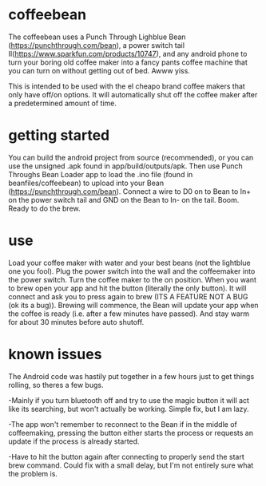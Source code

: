 # coffeebean
The coffeebean uses a Punch Through Lighblue Bean (https://punchthrough.com/bean), a power switch tail II(https://www.sparkfun.com/products/10747), and any android phone to turn your boring old coffee maker into a fancy pants coffee machine that you can turn on without getting out of bed.  Awww yiss.

This is intended to be used with the el cheapo brand coffee makers that only have off/on options.  It will automatically shut off the coffee maker after a predetermined amount of time.

# getting started
You can build the android project from source (recommended), or you can use the unsigned .apk found in app/build/outputs/apk.  Then use Punch Throughs Bean Loader app to load the .ino file (found in beanfiles/coffeebean) to upload into your Bean (https://punchthrough.com/bean).  Connect a wire to D0 on to Bean to In+ on the power switch tail and GND on the Bean to In- on the tail.  Boom.  Ready to do the brew.

# use
Load your coffee maker with water and your best beans (not the lightblue one you fool).  Plug the power switch into the wall and the coffeemaker into the power switch.  Turn the coffee maker to the on position.  When you want to brew open your app and hit the button (literally the only button).  It will connect and ask you to press again to brew (ITS A FEATURE NOT A BUG (ok its a bug)).  Brewing will commence, the Bean will update your app when the coffee is ready (i.e. after a few minutes have passed). And stay warm for about 30 minutes before auto shutoff.

# known issues
The Android code was hastily put together in a few hours just to get things rolling, so theres a few bugs.  

-Mainly if you turn bluetooth off and try to use the magic button it will act like its searching, but won't actually be working.  Simple fix, but I am lazy.

-The app won't remember to reconnect to the Bean if in the middle of coffeemaking, pressing the button either starts the process or requests an update if the process is already started.

-Have to hit the button again after connecting to properly send the start brew command. Could fix with a small delay, but I'm not entirely sure what the problem is.
